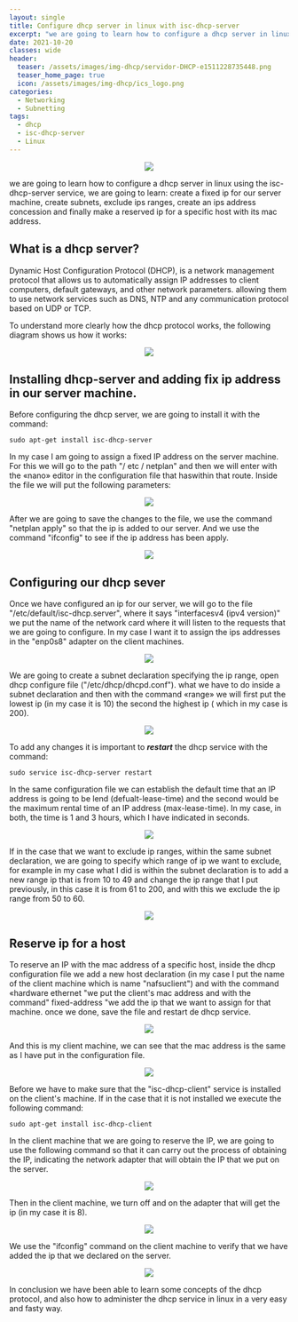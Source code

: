 ```yaml
---
layout: single
title: Configure dhcp server in linux with isc-dhcp-server
excerpt: "we are going to learn how to configure a dhcp server in linux using the isc-dhcp-server service, we are going to learn how to create subnets and make reserved ips."
date: 2021-10-20
classes: wide
header:
  teaser: /assets/images/img-dhcp/servidor-DHCP-e1511228735448.png
  teaser_home_page: true
  icon: /assets/images/img-dhcp/ics_logo.png
categories:
  - Networking
  - Subnetting
tags:
  - dhcp
  - isc-dhcp-server
  - Linux
---
```


<p align = "center">
<img src = "/assets/images/img-dhcp/servidor-DHCP-e1511228735448.png">
</p>

we are going to learn how to configure a dhcp server in linux using the isc-dhcp-server service, we are going to learn: create a fixed ip for our server machine, create subnets, exclude ips ranges, create an ips address concession and finally make a reserved ip for a specific host with its mac address.
 
## What is a dhcp server?

Dynamic Host Configuration Protocol (DHCP), is a network management protocol that allows us to automatically assign IP addresses to client computers, default gateways, and other network parameters. allowing them to use network services such as DNS, NTP and any communication protocol based on UDP or TCP.

To understand more clearly how the dhcp protocol works, the following diagram shows us how it works:

<p align = "center">
<img src = "/assets/images/img-dhcp/dhcp.png">
</p>

## Installing dhcp-server and adding fix ip address in our server machine.
Before configuring the dhcp server, we are going to install it with the command: 

```
sudo apt-get install isc-dhcp-server
```

In my case I am going to assign a fixed IP address on the server machine. For this we will go to the path "/ etc / netplan" and then we will enter with the «nano» editor in the configuration file that haswithin that route. Inside the file we will put the following parameters:

<p align = "center">
<img src = "/assets/images/img-dhcp/captura2.png">
</p>

After we are going to save the changes to the file, we use the command "netplan apply" so that the ip is added to our server. And we use the command "ifconfig" to see if the ip address has been apply.

<p align = "center">
<img src = "/assets/images/img-dhcp/captura3.png">
</p>

## Configuring our dhcp sever  

Once we have configured an ip for our server, we will go to the file "/etc/default/isc-dhcp.server", where it says "interfacesv4 (ipv4 version)" we put the name of the network card where it will listen to the requests that we are going to configure. In my case I want it to assign the ips addresses in the "enp0s8" adapter on the client machines.

<p align = "center">
<img src = "/assets/images/img-dhcp/captura4.png">
</p>

We are going to create a subnet declaration specifying the ip range, open dhcp configure file ("/etc/dhcp/dhcpd.conf"). what we have to do inside a subnet declaration and then with the command «range» we will first put the lowest ip (in my case it is 10) the second the highest ip ( which in my case is 200).

<p align = "center">
<img src = "/assets/images/img-dhcp/captura6.png">
</p>

To add any changes it is important to ***restart*** the dhcp service with the command:

```
sudo service isc-dhcp-server restart
```

In the same configuration file we can establish the default time that an IP address is going to be lend (defualt-lease-time) and the second would be the maximum rental time of an IP address (max-lease-time). In my case, in both, the time is 1 and 3 hours, which I have indicated in seconds.

<p align = "center">
<img src = "/assets/images/img-dhcp/captura8.png">
</p>

If in the case that we want to exclude ip ranges, within the same subnet declaration, we are going to specify which range of ip we want to exclude, for example in my case what I did is within the subnet declaration is to add a new range ip that is from 10 to 49 and change the ip range that I put previously, in this case it is from 61 to 200, and with this we exclude the ip range from 50 to 60. 

<p align = "center">
<img src = "/assets/images/img-dhcp/captura7.png">
</p>

## Reserve ip for a host 

To reserve an IP with the mac address of a specific host, inside the dhcp configuration file we add a new host declaration (in my case I put the name of the client machine which is name "nafsuclient") and with the command «hardware ethernet "we put the client's mac address and with the command" fixed-address "we add the ip that we want to assign for that machine. once we done, save the file and restart de dhcp service.

<p align = "center">
<img src = "/assets/images/img-dhcp/captura9.png">
</p>

And this is my client machine, we can see that the mac address is the same as I have put in the configuration file.

<p align = "center">
<img src = "/assets/images/img-dhcp/captura10.png">
</p>

Before we have to make sure that the "isc-dhcp-client" service is installed on the client's machine. If in the case that it is not installed we execute the following command: 

```
sudo apt-get install isc-dhcp-client
```

In the client machine that we are going to reserve the IP, we are going to use the following command so that it can carry out the process of obtaining the IP, indicating the network adapter that will obtain the IP that we put on the server. 

<p align = "center">
<img src = "/assets/images/img-dhcp/captura12.png">
</p>

Then in the client machine, we turn off and on the adapter that will get the ip (in my case it is 8). 

<p align = "center">
<img src = "/assets/images/img-dhcp/captura13.png">
</p>

We use the "ifconfig" command on the client machine to verify that we have added the ip that we declared on the server. 

<p align = "center">
<img src = "/assets/images/img-dhcp/captura14.png">
</p>

In conclusion we have been able to learn some concepts of the dhcp protocol, and also how to administer the dhcp service in linux in a very easy and fasty way. 
